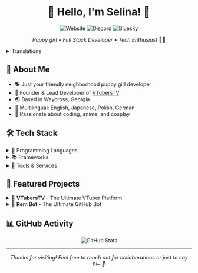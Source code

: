 <h1 align="center">🐾 Hello, I'm Selina! 🌸</h1>

<div align="center">

[![Website](https://img.shields.io/badge/Website-choco.rip-ff69b4?style=for-the-badge)](https://choco.rip)
[![Discord](https://img.shields.io/badge/Discord-Connect-7289DA?style=for-the-badge)](https://discord.com/users/1248626823638552701)
[![Bluesky](https://img.shields.io/badge/Bluesky-Follow-1DA1F2?style=for-the-badge)](https://bsky.app/profile/choco.vtubers.team)

*Puppy girl • Full Stack Developer • Tech Enthusiast* 🏳️‍⚧️
</div>

<details>
<summary>Translations</summary>

- [日本語](./translations/ja-JP.md)
- [Polski](./translations/pl-PL.md)
- [Deutsch](./translations/de-DE.md)

</details>

## 🌟 About Me

- 🐕 Just your friendly neighborhood puppy girl developer
- 🚀 Founder & Lead Developer of [VTubersTV](https://vtubers.tv)
- 🌏 Based in Waycross, Georgia
- 🎌 Multilingual: English, Japanese, Polish, German
- 💝 Passionate about coding, anime, and cosplay

## 🛠️ Tech Stack

<details>
<summary>🔧 Programming Languages</summary>
<br>
<img src=".github/assets/images/programming/typescript.svg" width="48" alt="TypeScript">
<img src=".github/assets/images/programming/javascript.svg" width="48" alt="JavaScript">
<img src=".github/assets/images/programming/python.svg" width="48" alt="Python">
<img src=".github/assets/images/programming/rust.svg" width="48" alt="Rust">
<img src=".github/assets/images/programming/c.svg" width="48" alt="C">
<img src=".github/assets/images/programming/csharp.svg" width="48" alt="C#">
<img src=".github/assets/images/programming/html5.svg" width="48" alt="HTML5">
<img src=".github/assets/images/programming/markdown.svg" width="48" alt="Markdown">
<img src=".github/assets/images/programming/bash.svg" width="48" alt="Bash">
</details>

<details>
<summary>📚 Frameworks</summary>
<br>
<img src=".github/assets/images/frameworks/nuxtjs.svg" width="48" alt="Nuxt.js">
<img src=".github/assets/images/frameworks/astro.svg" width="48" alt="Astro">
<img src=".github/assets/images/frameworks/tailwindcss.svg" width="48" alt="TailwindCSS">
<img src=".github/assets/images/frameworks/bootstrap.svg" width="48" alt="Bootstrap">
<img src=".github/assets/images/frameworks/discordjs.svg" width="48" alt="Discord.js">
</details>

<details>
<summary>🔨 Tools & Services</summary>
<br>
<img src=".github/assets/images/editors/neovim.svg" width="48" alt="Neovim">
<img src=".github/assets/images/editors/vim.svg" width="48" alt="Vim">
<img src=".github/assets/images/editors/vscode.svg" width="48" alt="VSCode">
<img src=".github/assets/images/services/azure.svg" width="48" alt="Azure">
<img src=".github/assets/images/services/cloudflare.svg" width="48" alt="Cloudflare">
<img src=".github/assets/images/services/googlecloud.svg" width="48" alt="Google Cloud">
<img src=".github/assets/images/services/git.svg" width="48" alt="Git">
</details>

## 🌸 Featured Projects

<details>
<summary>🎥 <b>VTubersTV</b> - The Ultimate VTuber Platform</summary>
<br>
A comprehensive platform dedicated to VTuber content and community engagement.
<br>
Stay tuned for the upcoming launch! ✨
</details>

<details>
<summary>🤖 <b>Rem Bot</b> - The Ultimate GitHub Bot</summary>
<br>
A powerful GitHub bot designed to enhance your repository management and collaboration.
<br>

[Rem Bot](https://github.com/chocoOnEstrogen/rem-bot)

</details>

## 📊 GitHub Activity

<div align="center">
  <img src="https://github-readme-stats.vercel.app/api?username=chocoOnEstrogen&show_icons=true&theme=dracula" alt="GitHub Stats" />
</div>

<div align="center">

---

<i>Thanks for visiting! Feel free to reach out for collaborations or just to say hi~ 🐾</i>

</div>
